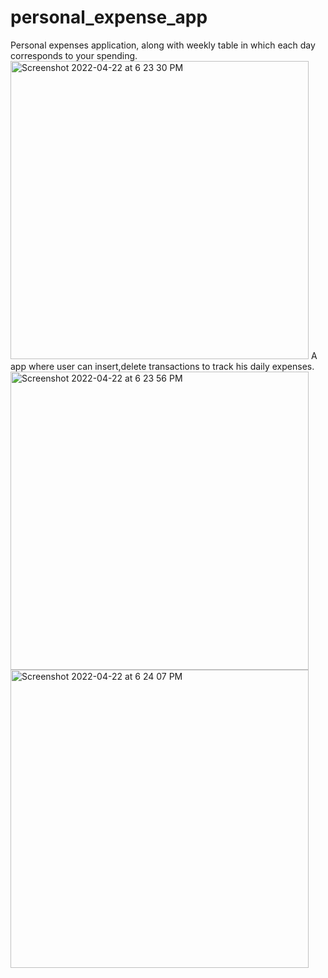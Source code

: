 # personal_expense_app
 Personal expenses application, along with weekly table in which each day corresponds to your spending.
<img width="477" alt="Screenshot 2022-04-22 at 6 23 30 PM" src="https://user-images.githubusercontent.com/103773636/164777781-687b7c85-9ffd-4568-9e44-e2dd798924e4.png">
A app where user can insert,delete transactions to track his daily expenses.
<img width="477" alt="Screenshot 2022-04-22 at 6 23 56 PM" src="https://user-images.githubusercontent.com/103773636/164777797-135a40b3-a86c-41da-8aac-938d25a2486b.png">
<img width="477" alt="Screenshot 2022-04-22 at 6 24 07 PM" src="https://user-images.githubusercontent.com/103773636/164777811-95d2a034-84af-40e9-9530-fe921a19dccd.png">
